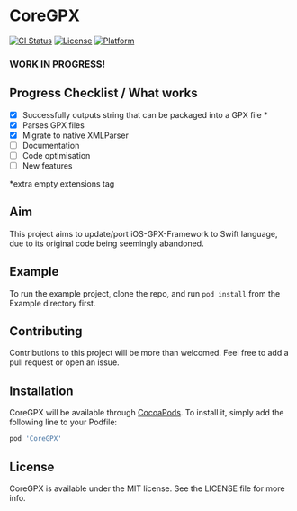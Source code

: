 # CoreGPX

[![CI Status](https://travis-ci.com/vincentneo/GPXKit.svg?branch=master)](https://travis-ci.com/vincentneo/GPXKit)
[![License](http://img.shields.io/:license-mit-blue.svg)](http://doge.mit-license.org)
[![Platform](https://img.shields.io/badge/platform-iOS-orange.svg)](https://www.apple.com/ios/)
<!---
[![Platform](https://img.shields.io/cocoapods/p/GPXKit.svg?style=flat)](https://cocoapods.org/pods/GPXKit)
[![Version](https://img.shields.io/cocoapods/v/GPXKit.svg?style=flat)](https://cocoapods.org/pods/GPXKit)
-->

### WORK IN PROGRESS!

## Progress Checklist / What works
- [x] Successfully outputs string that can be packaged into a GPX file *
- [x] Parses GPX files
- [x] Migrate to native XMLParser
- [ ] Documentation
- [ ] Code optimisation
- [ ] New features

*extra empty extensions tag

## Aim
This project aims to update/port iOS-GPX-Framework to Swift language, due to its original code being seemingly abandoned.

## Example
To run the example project, clone the repo, and run `pod install` from the Example directory first.

## Contributing
Contributions to this project will be more than welcomed. Feel free to add a pull request or open an issue.

## Installation

CoreGPX will be available through [CocoaPods](https://cocoapods.org). To install
it, simply add the following line to your Podfile:

```ruby
pod 'CoreGPX'
```

## License

CoreGPX is available under the MIT license. See the LICENSE file for more info.
